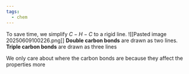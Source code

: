 ```yaml
---
tags:
  - chem
---
```

To save time, we simplify $C-H-C$ to a rigid line. ![[Pasted image 20250609100226.png]]
**Double carbon bonds** are drawn as two lines. 
**Triple carbon bonds** are drawn as three lines

We only care about where the carbon bonds are because they affect the properties more